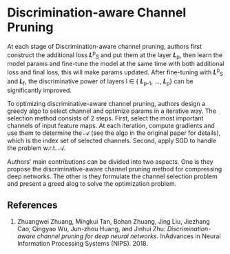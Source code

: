 # Discrimination-aware Channel Pruning

At each stage of Discrimination-aware channel pruning, authors first construct the additional loss ***L***<sup>p</sup><sub>S</sub> and put them at the layer ***L***<sub>p</sub>, then learn the model params and fine-tune the model at the same time with both additional loss and final loss, this will make params updated. After fine-tuning with ***L***<sup>p</sup><sub>S</sub> and ***L***<sub>f</sub>, the discriminative power of layers l ∈ { ***L***<sub>p-1</sub>, ..., ***L***<sub>p</sub>} can be significantly improved.


To optimizing discriminative-aware channel pruning, authors design a greedy algo to select channel and optimize params in a iterative way. The selection method consists of 2 steps. First, select the most important channels of input feature maps. At each iteration, compute gradients and use them to determine the 𝒜 (see the algo in the original paper for details), which is the index set of selected channels. Second, apply SGD to handle the problem w.r.t. 𝒜.


Authors’ main contributions can be divided into two aspects. One is they propose the discriminative-aware channel pruning method for compressing deep networks. The other is they formulate the channel selection problem and present a greed alog to solve the optimization problem.


## References
1. Zhuangwei Zhuang, Mingkui Tan, Bohan Zhuang, Jing Liu, Jiezhang Cao, Qingyao Wu, Jun-zhou Huang, and Jinhui Zhu: *Discrimination-aware channel pruning for deep neural networks*. InAdvances in Neural Information Processing Systems (NIPS). 2018.